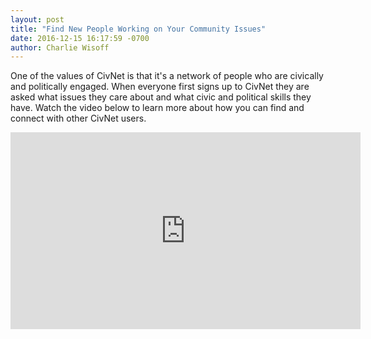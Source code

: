```yaml
---
layout: post
title: "Find New People Working on Your Community Issues"
date: 2016-12-15 16:17:59 -0700
author: Charlie Wisoff
---
```

<p>One of the values of CivNet is that it's a network of people who are civically and politically engaged. When everyone first signs up to CivNet they are asked what issues they care about and what civic and political skills they have. Watch the video below to learn more about how you can find and connect with other CivNet users.</p>


<iframe src="https://www.facebook.com/plugins/video.php?href=https%3A%2F%2Fwww.facebook.com%2FCivNetCo%2Fvideos%2F1597662903581976%2F&show_text=0&width=560" width="560" height="315" style="border:none;overflow:hidden" scrolling="no" frameborder="0" allowTransparency="true" allowFullScreen="true"></iframe>